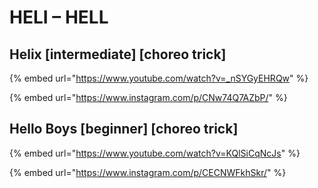 # HELI – HELL

## Helix \[intermediate] \[choreo trick]

{% embed url="https://www.youtube.com/watch?v=_nSYGyEHRQw" %}

{% embed url="https://www.instagram.com/p/CNw74Q7AZbP/" %}

## Hello Boys \[beginner] \[choreo trick]

{% embed url="https://www.youtube.com/watch?v=KQlSiCqNcJs" %}

{% embed url="https://www.instagram.com/p/CECNWFkhSkr/" %}
